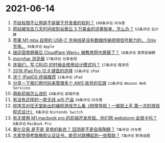 # 2021-06-14

1. [不给权限不让用是不是属于开发者的权利？](https://www.v2ex.com/t/783290) `100条评论` `问与答`
1. [网站被攻击几天时间收到谷歌云 3 万美金的流量账单，怎么办？](https://www.v2ex.com/t/783287) `52条评论` `云计算`
1. [苹果 M1 mba 自带的 USB-C 充电线是没有数据传输视频信号能力的， Only 充电。](https://www.v2ex.com/t/783293) `30条评论` `Apple`
1. [继运营商屏蔽后 Cloudflare Warp+ 被教育网也屏蔽了？](https://www.v2ex.com/t/783276) `18条评论` `宽带症候群`
1. [monyhar 浏览器](https://www.v2ex.com/t/783294) `17条评论` `分享发现`
1. [彦祖们，写 CRUD 的时候会使用设计模式吗？](https://www.v2ex.com/t/783300) `17条评论` `程序员`
1. [2018 iPad Pro 12.9 键盘的选择](https://www.v2ex.com/t/783288) `15条评论` `iPad`
1. [求个 IPadOS 终端推荐](https://www.v2ex.com/t/783299) `12条评论` `iPad`
1. [分享一下我们用代码来管理多个 AWS 账号的实践](https://www.v2ex.com/t/783289) `11条评论` `Amazon Web Services`
1. [萌新前端怎么进阶](https://www.v2ex.com/t/783314) `10条评论` `前端开发`
1. [有没有这样的一款无线 wifi 产品](https://www.v2ex.com/t/783306) `10条评论` `问与答`
1. [程序员对任天堂新出的编程游戏怎么看《附带导航！一做就上手 第一次的游戏程式设计》](https://www.v2ex.com/t/783279) `9条评论` `Nintendo Switch`
1. [有无使用 M1 macbook pro 的前端开发彦祖，你们用 webstorm 会很卡吗？](https://www.v2ex.com/t/783313) `8条评论` `MacBook Pro`
1. [量化交易 是不是 皇帝的新衣？ 回测是不是自我陶醉？](https://www.v2ex.com/t/783325) `7条评论` `问与答`
1. [大家觉得考取微软认证证书，能否对跳槽起到一些帮助？](https://www.v2ex.com/t/783304) `7条评论` `职场话题`
